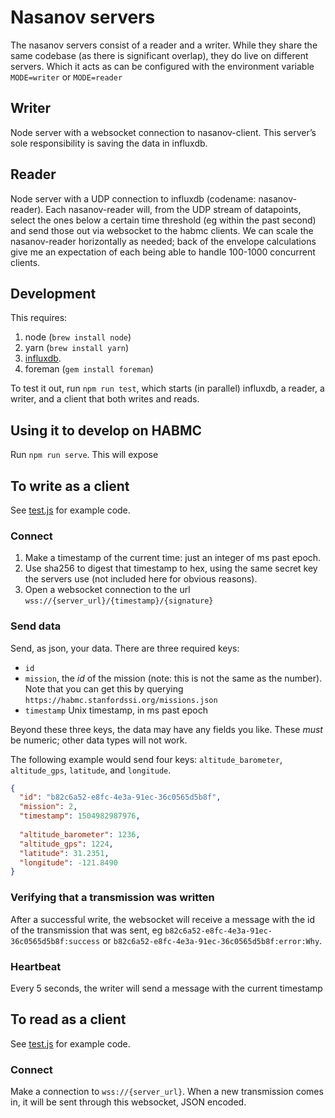 # Nasanov servers

The nasanov servers consist of a reader and a writer.
While they share the same codebase (as there is significant overlap), they do live on different servers.
Which it acts as can be configured with the environment variable `MODE=writer` or `MODE=reader`

## Writer
Node server with a websocket connection to nasanov-client. 
This server’s sole responsibility is saving the data in influxdb.

## Reader
Node server with a UDP connection to influxdb (codename: nasanov-reader). 
Each nasanov-reader will, from the UDP stream of datapoints, select the ones below a certain time threshold (eg within the past second) and send those out via websocket to the habmc clients. 
We can scale the nasanov-reader horizontally as needed; back of the envelope calculations give me an expectation of each being able to handle 100-1000 concurrent clients. 

## Development
This requires: 
1. node (`brew install node`) 
2. yarn (`brew install yarn`)
3. [influxdb](https://portal.influxdata.com/downloads).
4. foreman (`gem install foreman`)

To test it out, run `npm run test`, which starts (in parallel) influxdb, a reader, a writer, and a client that both writes and reads. 

## Using it to develop on HABMC
Run `npm run serve`. This will expose

## To write as a client

See [test.js](test.js) for example code.

### Connect
1. Make a timestamp of the current time: just an integer of ms past epoch.
2. Use sha256 to digest that timestamp to hex, using the same secret key the servers use (not included here for obvious reasons).
3. Open a websocket connection to the url `wss://{server_url}/{timestamp}/{signature}`

### Send data
Send, as json, your data.
There are three required keys:
- `id`
- `mission`, the _id_ of the mission (note: this is not the same as the number). Note that you can get this by querying `https://habmc.stanfordssi.org/missions.json`
- `timestamp` Unix timestamp, in ms past epoch

Beyond these three keys, the data may have any fields you like. 
These _must_ be numeric; other data types will not work.

The following example would send four keys: `altitude_barometer`, `altitude_gps`, `latitude`, and `longitude`.
```json
{
  "id": "b82c6a52-e8fc-4e3a-91ec-36c0565d5b8f",
  "mission": 2,
  "timestamp": 1504982987976,
  
  "altitude_barometer": 1236,
  "altitude_gps": 1224,
  "latitude": 31.2351,
  "longitude": -121.8490
}
```

### Verifying that a transmission was written
After a successful write, the websocket will receive a message with the id of the transmission that was sent, eg `b82c6a52-e8fc-4e3a-91ec-36c0565d5b8f:success` or `b82c6a52-e8fc-4e3a-91ec-36c0565d5b8f:error:Why`.

### Heartbeat
Every 5 seconds, the writer will send a message with the current timestamp

## To read as a client

See [test.js](test.js) for example code.

### Connect

Make a connection to `wss://{server_url}`.
When a new transmission comes in, it will be sent through this websocket, JSON encoded.
